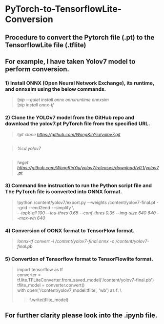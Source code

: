 # PyTorch-to-TensorflowLite-Conversion
## Procedure to convert the Pytorch file (.pt) to the TensorflowLite file (.tflite)
## For example, I have taken Yolov7 model to perform conversion.
### 1) Install ONNX (Open Neural Network Exchange), its runtime, and onnxsim using the below commands.
   >*!pip --quiet install onnx onnxruntime onnxsim*\
   >*!pip install onnx-tf*
### 2) Clone the YOLOv7 model from the GitHub repo and download the yolov7.pt PyTorch file from the specified URL.
>*!git clone https://github.com/WongKinYiu/yolov7.git*
##
>*%cd yolov7*
##
>*!wget https://github.com/WongKinYiu/yolov7/releases/download/v0.1/yolov7.pt*
### 3) Command line instruction to run the Python script file and The PyTorch file is converted into ONNX format.
>!python /content/yolov7/export.py --weights /content/yolov7-final.pt --grid --end2end --simplify \ \
>*--topk-all 100 --iou-thres 0.65 --conf-thres 0.35 --img-size 640 640 --max-wh 640*
### 4) Conversion of OONX format to TensorFlow format.
>*!onnx-tf convert -i /content/yolov7-final.onnx -o /content/yolov7-final.pb*
### 5) Convertion of Tensorflow format to TensorFlowlite format.

>import tensorflow as tf \
>converter = tf.lite.TFLiteConverter.from_saved_model('/content/yolov7-final.pb') \
>tflite_model = converter.convert() \
>with open('/content/yolov7_model.tflite', 'wb') as f: \
>> f.write(tflite_model)

## For further clarity please look into the .ipynb file.
